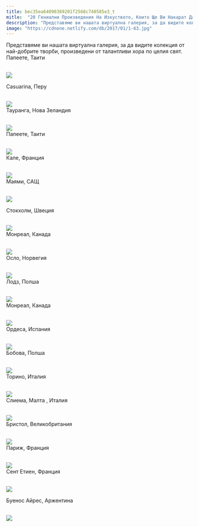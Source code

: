 ```yaml
---
title: bec35ea64090369201f2568c740585e3_t
mitle:  "20 Гениални Произведения На Изкуството, Които Ще Ви Накарат Да Се Усмихнете!"
description: "Представяме ви нашата виртуална галерия, за да видите колекция от най-добрите творби, произведени от талантливи хора по целия свят. Папеете, Таити  Casuarina, Перу Таура"
image: "https://cdnone.netlify.com/db/2017/01/1-63.jpg"
---
```


 <p>Представяме ви нашата виртуална галерия, за да видите колекция от най-добрите творби, произведени от талантливи хора по целия свят. Папеете, Таити</p>      <p> <br/><img src="https://cdnone.netlify.com/db/2017/01/1-63.jpg"/><br/></p>  <p>Casuarina, Перу</p> <p> <br/><img src="https://cdnone.netlify.com/db/2017/01/2-60.jpg"/><br/> Тауранга, Нова Зеландия</p>      <p> <br/><img src="https://cdnone.netlify.com/db/2017/01/3-60.jpg"/><br/> Папеете, Таити</p> <p> <br/><img src="https://cdnone.netlify.com/db/2017/01/4-58.jpg"/><br/> Кале, Франция</p> <p> <br/><img src="https://cdnone.netlify.com/db/2017/01/5-56.jpg"/><br/> Маями, САЩ</p> <p> <br/><img src="https://cdnone.netlify.com/db/2017/01/6-54.jpg"/><br/></p>      <p> Стокхолм, Швеция</p> <p> <br/><img src="https://cdnone.netlify.com/db/2017/01/7-54.jpg"/><br/> Монреал, Канада</p> <p> <br/><img src="https://cdnone.netlify.com/db/2017/01/8-48.jpg"/><br/> Осло, Норвегия</p> <p> <br/><img src="https://cdnone.netlify.com/db/2017/01/9-44.jpg"/><br/> Лодз, Полша</p> <p> <br/><img src="https://cdnone.netlify.com/db/2017/01/10-44.jpg"/><br/> Монреал, Канада</p> <p> <br/><img src="https://cdnone.netlify.com/db/2017/01/11-36.jpg"/><br/> Ордеса, Испания</p>      <p> <br/><img src="https://cdnone.netlify.com/db/2017/01/12-33.jpg"/><br/> Бобова, Полша</p> <p> <br/><img src="https://cdnone.netlify.com/db/2017/01/13-31.jpg"/><br/> Торино, Италия</p> <p> <br/><img src="https://cdnone.netlify.com/db/2017/01/14-29.jpg"/><br/> Слиема, Малта , Италия</p> <p> <br/><img src="https://cdnone.netlify.com/db/2017/01/15-29.jpg"/><br/> Бристол, Великобритания</p>      <p> <br/><img src="https://cdnone.netlify.com/db/2017/01/16-28.jpg"/><br/> Париж, Франция</p> <p> <br/><img src="https://cdnone.netlify.com/db/2017/01/17-23.jpg"/><br/> Сент Етиен, Франция</p> <p> <br/><img src="https://cdnone.netlify.com/db/2017/01/18-19.jpg"/><br/></p> <p> Буенос Айрес, Аржентина</p> <p> <br/><img src="https://cdnone.netlify.com/db/2017/01/19-16.jpg"/><br/></p>       